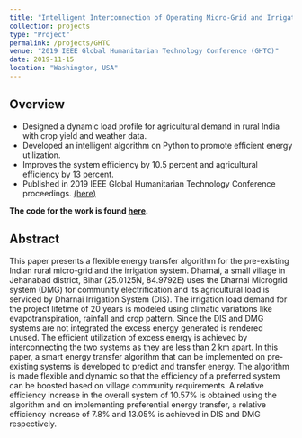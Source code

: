 ```yaml
---
title: "Intelligent Interconnection of Operating Micro-Grid and Irrigation System in Dharnai - A Rural Indian Scenario"
collection: projects
type: "Project"
permalink: /projects/GHTC
venue: "2019 IEEE Global Humanitarian Technology Conference (GHTC)"
date: 2019-11-15
location: "Washington, USA"
---
```


## Overview

*	Designed a dynamic load profile for agricultural demand in rural India with crop yield and weather data.
*	Developed an intelligent algorithm on Python to promote efficient energy utilization.
*	Improves the system efficiency by 10.5 percent and agricultural efficiency by 13 percent.
*	Published in 2019 IEEE Global Humanitarian Technology Conference proceedings. [(here)](https://ieeexplore.ieee.org/abstract/document/9033013)

**The code for the work is found [here](https://github.com/marjerie/Interconnection-of-Microgrid-and-Irrigation-System).**

## Abstract

This paper presents a flexible energy transfer algorithm for the pre-existing Indian rural micro-grid and the irrigation system. Dharnai, a small village in Jehanabad district, Bihar (25.0125N, 84.9792E) uses the Dharnai Microgrid system (DMG) for community electrification and its agricultural load is serviced by Dharnai Irrigation System (DIS). The irrigation load demand for the project lifetime of 20 years is modeled using climatic variations like evapotranspiration, rainfall and crop pattern. Since the DIS and DMG systems are not integrated the excess energy generated is rendered unused. The efficient utilization of excess energy is achieved by interconnecting the two systems as they are less than 2 km apart. In this paper, a smart energy transfer algorithm that can be implemented on pre-existing systems is developed to predict and transfer energy. The algorithm is made flexible and dynamic so that the efficiency of a preferred system can be boosted based on village community requirements. A relative efficiency increase in the overall system of 10.57% is obtained using the algorithm and on implementing preferential energy transfer, a relative efficiency increase of 7.8% and 13.05% is achieved in DIS and DMG respectively.

